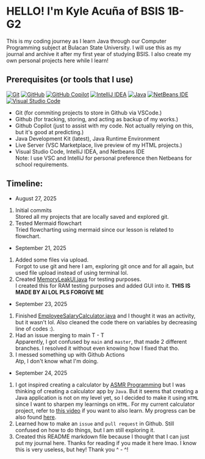 # HELLO! I'm Kyle Acuña of BSIS 1B-G2
This is my coding journey as I learn Java through our Computer Programming subject at Bulacan State University. I will use this as my journal and archive it after my first year of studying BSIS. I also create my own personal projects here while I learn! 

## Prerequisites (or tools that I use)
[![Git](https://img.shields.io/badge/Git-F05032?logo=git&logoColor=fff)](#)
[![GitHub](https://img.shields.io/badge/GitHub-%23121011.svg?logo=github&logoColor=white)](#)
[![GitHub Copilot](https://img.shields.io/badge/GitHub%20Copilot-000?logo=githubcopilot&logoColor=fff)](#)
[![IntelliJ IDEA](https://img.shields.io/badge/IntelliJIDEA-000000.svg?logo=intellij-idea&logoColor=white)](#)
[![Java](https://img.shields.io/badge/Java-%23ED8B00.svg?logo=openjdk&logoColor=white)](#)
[![NetBeans IDE](https://img.shields.io/badge/NetBeans%20IDE-1B6AC6.svg?logo=apache-netbeans-ide&logoColor=white)](#)
[![Visual Studio Code](https://custom-icon-badges.demolab.com/badge/Visual%20Studio%20Code-0078d7.svg?logo=vsc&logoColor=white)](#)
* Git (for commiting projects to store in Github via VSCode.)
* Github (for tracking, storing, and acting as backup of my works.)
* Github Copilot (just to assist with my code. Not actually relying on this, but it's good at predicting.)
* Java Development Kit (latest), Java Runtime Environment
* Live Server (VSC Marketplace, live preview of my HTML projects.)
* Visual Studio Code, IntelliJ IDEA, and Netbeans IDE<br>Note: I use VSC and IntelliJ for personal preference then Netbeans for school requirements.

## Timeline:
* August 27, 2025<br>
1. Initial commits<br>Stored all my projects that are locally saved and explored git.<br>
2. Tested Mermaid flowchart<br>
Tried flowcharting using mermaid since our lesson is related to flowchart.<br>
* September 21, 2025<br>
1. Added some files via upload.<br>
Forgot to use git and here I am, exploring git once and for all again, but used file upload instead of using terminal lol.<br>
2. Created [MemoryLeakUI.java](https://github.com/giyugg/cc103-1st_semester/blob/3d031e2b24df7e21d276165e6f44f1496996bd94/MemoryLeakUI.java) for testing purposes.<br>
I created this for RAM testing purposes and added GUI into it. **THIS IS MADE BY AI LOL PLS FORGIVE ME**<br>
* September 23, 2025<br>
1. Finished [EmployeeSalaryCalculator.java](https://github.com/giyugg/cc103-1st_semester/blob/dcdf95486a7d3c1a4fce2eeb7eb55ce793ac0a6f/EmployeeSalaryCalculator.java) and I thought it was an activity, but it wasn't lol. Also cleaned the code there on variables by decreasing line of codes :).<br>
2. Had an issue merging to main T - T<br>
Apparently, I got confused by `main` and `master`, that made 2 different branches. I resolved it without even knowing how I fixed that tho.<br>
3. I messed something up with Github Actions<br>
Atp, I don't know what I'm doing.<br>
* September 24, 2025<br>
1. I got inspired creating a calculator by [ASMR Programming](https://www.youtube.com/@AsmrProg) but I was thinking of creating a calculator app by `Java`. But it seems that creating a Java application is not on my level yet, so I decided to make it using `HTML` since I want to sharpen my learnings on `HTML`. For my current calculator project, refer to [this video](https://www.youtube.com/watch?v=sBJmRD7kNTk) if you want to also learn. My progress can be also found [here](https://github.com/giyugg/cc103-1st_semester/tree/main/html_projects/calculator).<br>
2. Learned how to make an `issue` and `pull request` in Github. Still confused on how to do things, but I am still exploring it.<br>
3. Created this README markdown file because I thought that I can just put my journal here. Thanks for reading if you made it here lmao. I know this is very useless, but hey! Thank you ^ - ^!